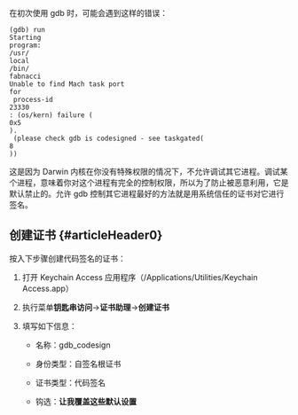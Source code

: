 在初次使用 gdb 时，可能会遇到这样的错误：

```
(gdb) run
Starting 
program:
/usr/
local
/bin/
fabnacci
Unable to find Mach task port 
for
 process-id 
23330
: (os/kern) failure (
0x5
).
 (please check gdb is codesigned - see taskgated(
8
))
```

这是因为 Darwin 内核在你没有特殊权限的情况下，不允许调试其它进程。调试某个进程，意味着你对这个进程有完全的控制权限，所以为了防止被恶意利用，它是默认禁止的。允许 gdb 控制其它进程最好的方法就是用系统信任的证书对它进行签名。

## 创建证书 {#articleHeader0}

按入下步骤创建代码签名的证书：

1. 打开 Keychain Access 应用程序（/Applications/Utilities/Keychain Access.app）

2. 执行菜单**钥匙串访问**-&gt;**证书助理**-&gt;**创建证书**

3. 填写如下信息：

   * 名称：gdb\_codesign

   * 身份类型：自签名根证书

   * 证书类型：代码签名

   * 钩选：**让我覆盖这些默认设置**



